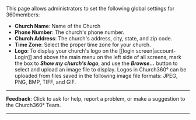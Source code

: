 This page allows administrators to set the following global settings for
360members:

-   **Church Name**: Name of the Church
-   **Phone Number**: The church's phone number.
-   **Church Address**: The church's address, city, state, and zip code.
-   **Time Zone**: Select the proper time zone for your church.
-   **Logo**: To display your church's logo on the [[login
    screen|account-Login]] and above the main menu on the left side
    of all screens, mark the box to ***Show my church's logo***, and use
    the ***Browse...*** button to select and upload an image file to
    display. Logos in Church360° can be uploaded from files saved in
    the following image file formats: JPEG, PNG, BMP, TIFF, and GIF.



* * * * *

**Feedback**: Click **<Feedback>** to ask for help, report a problem, or
make a suggestion to the Church360° Team.

* * * * *
